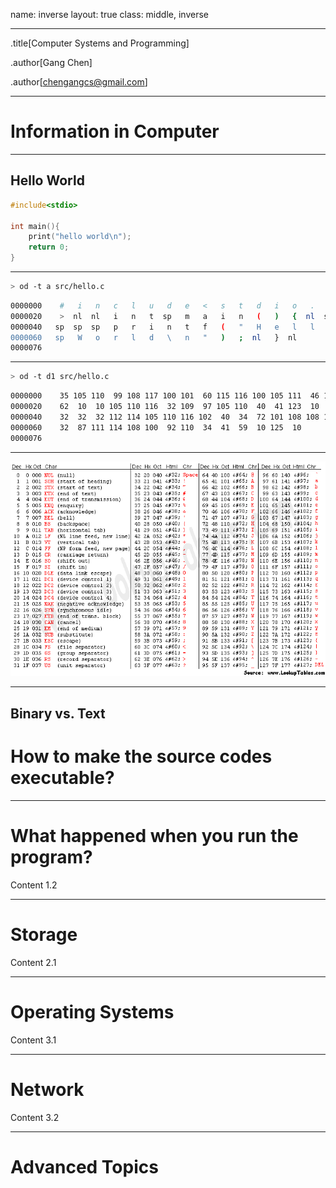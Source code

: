name: inverse
layout: true
class: middle, inverse

---
.title[Computer Systems and Programming]

.author[Gang Chen]

.author[chengangcs@gmail.com]

---


# Information in Computer

---
## Hello World
```c
#include<stdio>

int main(){
    print("hello world\n");
    return 0;
}
```

---
```bash
> od -t a src/hello.c
```

```bash
0000000    #   i   n   c   l   u   d   e   <   s   t   d   i   o   .   h
0000020    >  nl  nl   i   n   t  sp   m   a   i   n   (   )   {  nl  sp
0000040   sp  sp  sp   p   r   i   n   t   f   (   "   H   e   l   l   o
0000060   sp   W   o   r   l   d   \   n   "   )   ;  nl   }  nl
0000076
```

---
```bash
> od -t d1 src/hello.c
```

```bash
0000000    35 105 110  99 108 117 100 101  60 115 116 100 105 111  46 104
0000020    62  10  10 105 110 116  32 109  97 105 110  40  41 123  10  32
0000040    32  32  32 112 114 105 110 116 102  40  34  72 101 108 108 111
0000060    32  87 111 114 108 100  92 110  34  41  59  10 125  10
0000076
```

---

![ASCII Table](imgs/asciifull.gif)

---

## Binary vs. Text

# How to make the source codes executable?




---
# What happened when you run the program?

Content 1.2


---
# Storage

Content 2.1


---
# Operating Systems

Content 3.1

---
# Network

Content 3.2

---
# Advanced Topics
